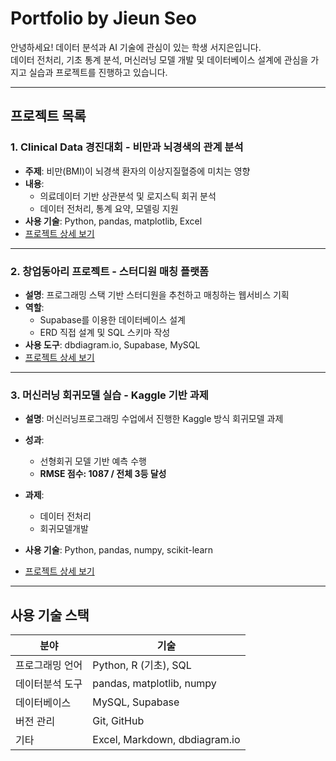 # Portfolio by Jieun Seo

안녕하세요! 데이터 분석과 AI 기술에 관심이 있는 학생 서지은입니다.  
데이터 전처리, 기초 통계 분석, 머신러닝 모델 개발 및 데이터베이스 설계에 관심을 가지고 실습과 프로젝트를 진행하고 있습니다.

---

## 프로젝트 목록

### 1. Clinical Data 경진대회 - 비만과 뇌경색의 관계 분석

- **주제**: 비만(BMI)이 뇌경색 환자의 이상지질혈증에 미치는 영향
- **내용**:
  - 의료데이터 기반 상관분석 및 로지스틱 회귀 분석
  - 데이터 전처리, 통계 요약, 모델링 지원
- **사용 기술**: Python, pandas, matplotlib, Excel
- [프로젝트 상세 보기](./clinical-data-competition/README.md)

---

### 2. 창업동아리 프로젝트 - 스터디원 매칭 플랫폼

- **설명**: 프로그래밍 스택 기반 스터디원을 추천하고 매칭하는 웹서비스 기획
- **역할**:
  - Supabase를 이용한 데이터베이스 설계
  - ERD 직접 설계 및 SQL 스키마 작성
- **사용 도구**: dbdiagram.io, Supabase, MySQL
- [프로젝트 상세 보기](./study-matching/README.md)

---

### 3. 머신러닝 회귀모델 실습 - Kaggle 기반 과제

- **설명**: 머신러닝프로그래밍 수업에서 진행한 Kaggle 방식 회귀모델 과제
- **성과**:
  - 선형회귀 모델 기반 예측 수행
  - **RMSE 점수: 1087 / 전체 3등 달성** 
- **과제**:
  - 데이터 전처리
  - 회귀모델개발
  
- **사용 기술**: Python, pandas, numpy, scikit-learn
- [프로젝트 상세 보기](./ml-kaggle-regression/README.md)

---

## 사용 기술 스택

| 분야 | 기술 |
|------|------|
| 프로그래밍 언어 | Python, R (기초), SQL |
| 데이터분석 도구 | pandas, matplotlib, numpy |
| 데이터베이스 | MySQL, Supabase |
| 버전 관리 | Git, GitHub |
| 기타 | Excel, Markdown, dbdiagram.io |
